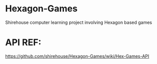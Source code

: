 # Hexagon-Games
Shirehouse computer learning project involving Hexagon based games

# API REF:
https://github.com/shirehouse/Hexagon-Games/wiki/Hex-Games-API